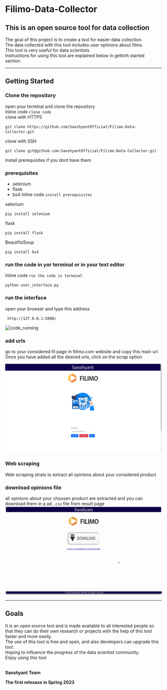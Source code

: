 # Filimo-Data-Collector

## This is an open source tool for data collection

The goal of this project is to create a tool for easier data collection. <br>
The data collected with this tool includes user opinions about films. <br>
This tool is very useful for data scientists. <br>
Instructions for using this tool are explained below in gettinh started section. <br>

***

## Getting Started

### Clone the repository <br>
open your terminal and clone the repository <br>
Inline code `clone code` <br>
clone with HTTPS <br>

    git clone https://github.com/SaoshyantOfficial/Filimo-Data-Collector.git
clone with SSH <br>

    git clone git@github.com:SaoshyantOfficial/Filimo-Data-Collector.git

Install prerequisites if you dont have them <br>
### prerequisites 
+ selenium 
+ flask 
+ bs4
Inline code `install prerequisites` <br>

selenium <br>

    pip install selenium
flask <br>

    pip install flask
BeautifulSoup <br>

    pip install bs4
### run the code in yor terminal or in your text editor
Inline code `run the code in terminal` <br>
    
    python user_interface.py
  
### run the interface 
 open your browser and type this address
 
     http://127.0.0.1:5000/
![code_running]()
### add urls
go to your considered fil page in filimo.com website and copy this main url <br>
Once you have added all the desired urls, click on the scrap option <br>

![add_urls](https://github.com/SaoshyantOfficial/Filimo-Data-Collector/blob/master/screenshots/Screenshot_20230608_161526.png)

### Web scraping
Web scraping strats to extract all opinions about your considered product <br>

### download opinions file
all opinions about your choosen product are extracted and you can download them in a ad `.csv` file from result page
![download_gif](https://github.com/SaoshyantOfficial/Filimo-Data-Collector/blob/master/screenshots/filimo_download.gif)
*** 

## Goals

It is an open source tool and is made available to all interested people so that they can do their own research or projects with the help of this tool faster and more easily. <br>
The use of this tool is free and open, and also developers can upgrade this tool. <br>
Hoping to influence the progress of the data scientist community. <br>
Enjoy using this tool <br>
<br>

**Saoshyant Team** <br>

**The first relesase in Spring 2023** <br>



